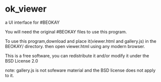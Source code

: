 # ok_viewer
a UI interface for #BEOKAY

You will need the original #BEOKAY files to use this program.

To use this program,download and place it(viewer.html and gallery.js) in the BEOKAY/ directory. then open viewer.html using any modern browser.

This is a free software, you can redistribute it and/or modify it under the BSD License 2.0

note: gallery.js is not sofeware material and the BSD license does not apply to it.
